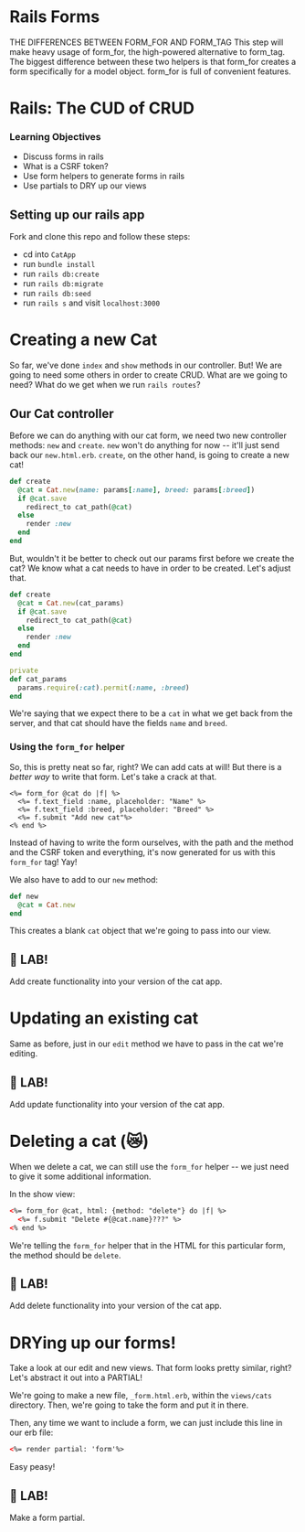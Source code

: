 # Rails Forms


THE DIFFERENCES BETWEEN FORM_FOR AND FORM_TAG
This step will make heavy usage of form_for, the high-powered alternative to form_tag. The biggest difference between these two helpers is that form_for creates a form specifically for a model object. form_for is full of convenient features.

# Rails: The CUD of CRUD

### Learning Objectives
- Discuss forms in rails
- What is a CSRF token?
- Use form helpers to generate forms in rails
- Use partials to DRY up our views

## Setting up our rails app

Fork and clone this repo and follow these steps:
- cd into `CatApp`
- run `bundle install`
- run `rails db:create`
- run `rails db:migrate`
- run `rails db:seed`
- run `rails s` and visit `localhost:3000`

# Creating a new Cat

So far, we've done `index` and `show` methods in our controller. But! We are going to need some others in order to create CRUD. What are we going to need? What do we get when we run `rails routes`?


## Our Cat controller

Before we can do anything with our cat form, we need two new controller methods: `new` and `create`. `new` won't do anything for now -- it'll just send back our `new.html.erb`. `create`, on the other hand, is going to create a new cat!

```rb
def create
  @cat = Cat.new(name: params[:name], breed: params[:breed])
  if @cat.save
    redirect_to cat_path(@cat)
  else
    render :new
  end
end
```

But, wouldn't it be better to check out our params first before we create the cat? We know what a cat needs to have in order to be created. Let's adjust that.

```rb
def create
  @cat = Cat.new(cat_params)
  if @cat.save
    redirect_to cat_path(@cat)
  else
    render :new
  end
end

private
def cat_params
  params.require(:cat).permit(:name, :breed)
end
```

We're saying that we expect there to be a `cat` in what we get back from the server, and that cat should have the fields `name` and `breed`.

### Using the `form_for` helper

So, this is pretty neat so far, right? We can add cats at will! But there is a _better way_ to write that form. Let's take a crack at that.

```erb
<%= form_for @cat do |f| %>
  <%= f.text_field :name, placeholder: "Name" %>
  <%= f.text_field :breed, placeholder: "Breed" %>
  <%= f.submit "Add new cat"%>
<% end %>
```

Instead of having to write the form ourselves, with the path and the method and the CSRF token and everything, it's now generated for us with this `form_for` tag! Yay!

We also have to add to our `new` method:

```rb
def new
  @cat = Cat.new
end
```

This creates a blank `cat` object that we're going to pass into our view.

## 🚀 LAB!

Add create functionality into your version of the cat app.

# Updating an existing cat

Same as before, just in our `edit` method we have to pass in the cat we're editing.

## 🚀 LAB!

Add update functionality into your version of the cat app.

# Deleting a cat (😿)

When we delete a cat, we can still use the `form_for` helper -- we just need to give it some additional information.

In the show view:

```html
<%= form_for @cat, html: {method: "delete"} do |f| %>
  <%= f.submit "Delete #{@cat.name}???" %>
<% end %>
```

We're telling the `form_for` helper that in the HTML for this particular form, the method should be `delete`.

## 🚀 LAB!

Add delete functionality into your version of the cat app.

# DRYing up our forms!

Take a look at our edit and new views. That form looks pretty similar, right? Let's abstract it out into a PARTIAL!

We're going to make a new file, `_form.html.erb`, within the `views/cats` directory. Then, we're going to take the form and put it in there.

Then, any time we want to include a form, we can just include this line in our erb file:

```html
<%= render partial: 'form'%>
```

Easy peasy!

## 🚀 LAB!

Make a form partial.
